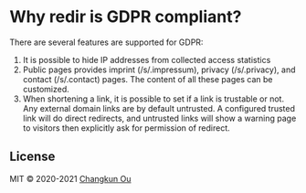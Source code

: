 # Why redir is GDPR compliant?

There are several features are supported for GDPR:

1. It is possible to hide IP addresses from collected access statistics
2. Public pages provides imprint (/s/.impressum), privacy (/s/.privacy), and contact (/s/.contact) pages. The content of all these pages can be customized.
3. When shortening a link, it is possible to set if a link is trustable or not. Any external domain links are by default untrusted. A configured trusted link will do direct redirects, and untrusted links will show a warning page to visitors then explicitly ask for permission of redirect.

## License

MIT &copy; 2020-2021 [Changkun Ou](https://changkun.de)